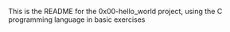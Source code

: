 This is the README for the 0x00-hello_world project, using the C programming language in basic exercises